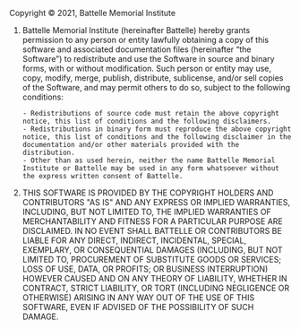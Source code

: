 Copyright © 2021, Battelle Memorial Institute

1.	Battelle Memorial Institute (hereinafter Battelle) hereby grants permission to any person or entity lawfully obtaining a copy of this software and associated documentation files (hereinafter “the Software”) to redistribute and use the Software in source and binary forms, with or without modification.  Such person or entity may use, copy, modify, merge, publish, distribute, sublicense, and/or sell copies of the Software, and may permit others to do so, subject to the following conditions:
    
        - Redistributions of source code must retain the above copyright notice, this list of conditions and the following disclaimers. 
        - Redistributions in binary form must reproduce the above copyright notice, this list of conditions and the following disclaimer in the documentation and/or other materials provided with the distribution. 
        - Other than as used herein, neither the name Battelle Memorial Institute or Battelle may be used in any form whatsoever without the express written consent of Battelle.
      
2.  THIS SOFTWARE IS PROVIDED BY THE COPYRIGHT HOLDERS AND CONTRIBUTORS "AS IS" AND ANY EXPRESS OR IMPLIED WARRANTIES, INCLUDING, BUT NOT LIMITED TO, THE IMPLIED WARRANTIES OF MERCHANTABILITY AND FITNESS FOR A PARTICULAR PURPOSE ARE DISCLAIMED. IN NO EVENT SHALL BATTELLE OR CONTRIBUTORS BE LIABLE FOR ANY DIRECT, INDIRECT, INCIDENTAL, SPECIAL, EXEMPLARY, OR CONSEQUENTIAL DAMAGES (INCLUDING, BUT NOT LIMITED TO, PROCUREMENT OF SUBSTITUTE GOODS OR SERVICES; LOSS OF USE, DATA, OR PROFITS; OR BUSINESS INTERRUPTION) HOWEVER CAUSED AND ON ANY THEORY OF LIABILITY, WHETHER IN CONTRACT, STRICT LIABILITY, OR TORT (INCLUDING NEGLIGENCE OR OTHERWISE) ARISING IN ANY WAY OUT OF THE USE OF THIS SOFTWARE, EVEN IF ADVISED OF THE POSSIBILITY OF SUCH DAMAGE.
